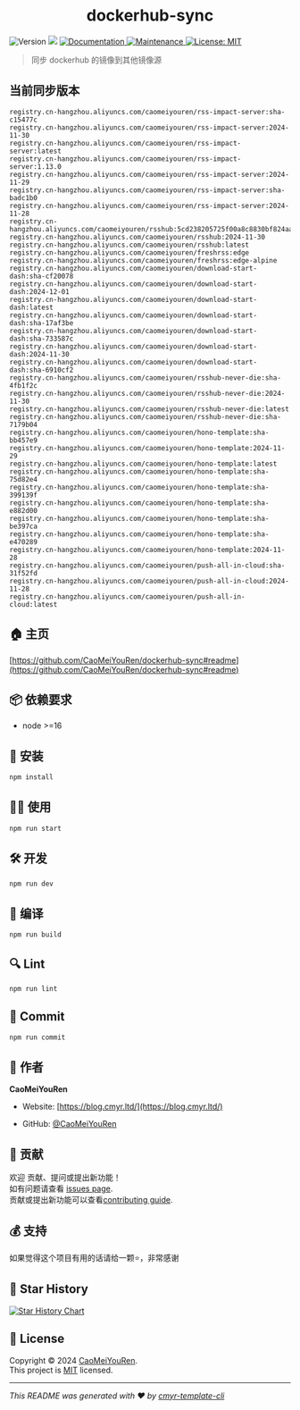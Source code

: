 <h1 align="center">dockerhub-sync </h1>
<p>
  <img alt="Version" src="https://img.shields.io/badge/version-0.1.0-blue.svg?cacheSeconds=2592000" />
  <img src="https://img.shields.io/badge/node-%3E%3D16-blue.svg" />
  <a href="https://github.com/CaoMeiYouRen/dockerhub-sync#readme" target="_blank">
    <img alt="Documentation" src="https://img.shields.io/badge/documentation-yes-brightgreen.svg" />
  </a>
  <a href="https://github.com/CaoMeiYouRen/dockerhub-sync/graphs/commit-activity" target="_blank">
    <img alt="Maintenance" src="https://img.shields.io/badge/Maintained%3F-yes-green.svg" />
  </a>
  <a href="https://github.com/CaoMeiYouRen/dockerhub-sync/blob/master/LICENSE" target="_blank">
    <img alt="License: MIT" src="https://img.shields.io/github/license/CaoMeiYouRen/dockerhub-sync?color=yellow" />
  </a>
</p>


> 同步 dockerhub 的镜像到其他镜像源

## 当前同步版本

<!-- DOCKER_START -->
```
registry.cn-hangzhou.aliyuncs.com/caomeiyouren/rss-impact-server:sha-c15477c
registry.cn-hangzhou.aliyuncs.com/caomeiyouren/rss-impact-server:2024-11-30
registry.cn-hangzhou.aliyuncs.com/caomeiyouren/rss-impact-server:latest
registry.cn-hangzhou.aliyuncs.com/caomeiyouren/rss-impact-server:1.13.0
registry.cn-hangzhou.aliyuncs.com/caomeiyouren/rss-impact-server:2024-11-29
registry.cn-hangzhou.aliyuncs.com/caomeiyouren/rss-impact-server:sha-badc1b0
registry.cn-hangzhou.aliyuncs.com/caomeiyouren/rss-impact-server:2024-11-28
registry.cn-hangzhou.aliyuncs.com/caomeiyouren/rsshub:5cd238205725f00a8c8830bf824aa2b06427b8c6
registry.cn-hangzhou.aliyuncs.com/caomeiyouren/rsshub:2024-11-30
registry.cn-hangzhou.aliyuncs.com/caomeiyouren/rsshub:latest
registry.cn-hangzhou.aliyuncs.com/caomeiyouren/freshrss:edge
registry.cn-hangzhou.aliyuncs.com/caomeiyouren/freshrss:edge-alpine
registry.cn-hangzhou.aliyuncs.com/caomeiyouren/download-start-dash:sha-cf20078
registry.cn-hangzhou.aliyuncs.com/caomeiyouren/download-start-dash:2024-12-01
registry.cn-hangzhou.aliyuncs.com/caomeiyouren/download-start-dash:latest
registry.cn-hangzhou.aliyuncs.com/caomeiyouren/download-start-dash:sha-17af3be
registry.cn-hangzhou.aliyuncs.com/caomeiyouren/download-start-dash:sha-733587c
registry.cn-hangzhou.aliyuncs.com/caomeiyouren/download-start-dash:2024-11-30
registry.cn-hangzhou.aliyuncs.com/caomeiyouren/download-start-dash:sha-6910cf2
registry.cn-hangzhou.aliyuncs.com/caomeiyouren/rsshub-never-die:sha-4fb1f2c
registry.cn-hangzhou.aliyuncs.com/caomeiyouren/rsshub-never-die:2024-11-30
registry.cn-hangzhou.aliyuncs.com/caomeiyouren/rsshub-never-die:latest
registry.cn-hangzhou.aliyuncs.com/caomeiyouren/rsshub-never-die:sha-7179b04
registry.cn-hangzhou.aliyuncs.com/caomeiyouren/hono-template:sha-bb457e9
registry.cn-hangzhou.aliyuncs.com/caomeiyouren/hono-template:2024-11-29
registry.cn-hangzhou.aliyuncs.com/caomeiyouren/hono-template:latest
registry.cn-hangzhou.aliyuncs.com/caomeiyouren/hono-template:sha-75d82e4
registry.cn-hangzhou.aliyuncs.com/caomeiyouren/hono-template:sha-399139f
registry.cn-hangzhou.aliyuncs.com/caomeiyouren/hono-template:sha-e882d00
registry.cn-hangzhou.aliyuncs.com/caomeiyouren/hono-template:sha-be397ca
registry.cn-hangzhou.aliyuncs.com/caomeiyouren/hono-template:sha-e470289
registry.cn-hangzhou.aliyuncs.com/caomeiyouren/hono-template:2024-11-28
registry.cn-hangzhou.aliyuncs.com/caomeiyouren/push-all-in-cloud:sha-31f52fd
registry.cn-hangzhou.aliyuncs.com/caomeiyouren/push-all-in-cloud:2024-11-28
registry.cn-hangzhou.aliyuncs.com/caomeiyouren/push-all-in-cloud:latest
```
<!-- DOCKER_END -->

## 🏠 主页

[https://github.com/CaoMeiYouRen/dockerhub-sync#readme](https://github.com/CaoMeiYouRen/dockerhub-sync#readme)


## 📦 依赖要求


- node >=16

## 🚀 安装

```sh
npm install
```

## 👨‍💻 使用

```sh
npm run start
```

## 🛠️ 开发

```sh
npm run dev
```

## 🔧 编译

```sh
npm run build
```

## 🔍 Lint

```sh
npm run lint
```

## 💾 Commit

```sh
npm run commit
```


## 👤 作者


**CaoMeiYouRen**

* Website: [https://blog.cmyr.ltd/](https://blog.cmyr.ltd/)

* GitHub: [@CaoMeiYouRen](https://github.com/CaoMeiYouRen)


## 🤝 贡献

欢迎 贡献、提问或提出新功能！<br />如有问题请查看 [issues page](https://github.com/CaoMeiYouRen/dockerhub-sync/issues). <br/>贡献或提出新功能可以查看[contributing guide](https://github.com/CaoMeiYouRen/dockerhub-sync/blob/master/CONTRIBUTING.md).

## 💰 支持

如果觉得这个项目有用的话请给一颗⭐️，非常感谢

## 🌟 Star History

[![Star History Chart](https://api.star-history.com/svg?repos=CaoMeiYouRen/dockerhub-sync&type=Date)](https://star-history.com/#CaoMeiYouRen/dockerhub-sync&Date)

## 📝 License

Copyright © 2024 [CaoMeiYouRen](https://github.com/CaoMeiYouRen).<br />
This project is [MIT](https://github.com/CaoMeiYouRen/dockerhub-sync/blob/master/LICENSE) licensed.

***
_This README was generated with ❤️ by [cmyr-template-cli](https://github.com/CaoMeiYouRen/cmyr-template-cli)_
